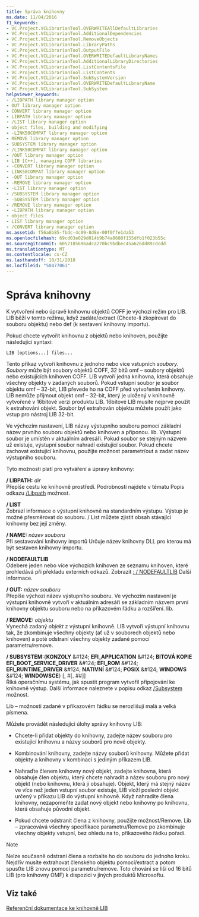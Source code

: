 ```yaml
---
title: Správa knihovny
ms.date: 11/04/2016
f1_keywords:
- VC.Project.VCLibrarianTool.OVERWRITEAllDefaultLibraries
- VC.Project.VCLibrarianTool.AdditionalDependencies
- VC.Project.VCLibrarianTool.RemoveObjects
- VC.Project.VCLibrarianTool.LibraryPaths
- VC.Project.VCLibrarianTool.OutputFile
- VC.Project.VCLibrarianTool.OVERWRITEDefaultLibraryNames
- VC.Project.VCLibrarianTool.AdditionalLibraryDirectories
- VC.Project.VCLibrarianTool.ListContentsFile
- VC.Project.VCLibrarianTool.ListContents
- VC.Project.VCLibrarianTool.SubSystemVersion
- VC.Project.VCLibrarianTool.OVERWRITEDefaultLibraryName
- VC.Project.VCLibrarianTool.SubSystem
helpviewer_keywords:
- /LIBPATH library manager option
- OUT library manager option
- CONVERT library manager option
- LIBPATH library manager option
- /LIST library manager option
- object files, building and modifying
- -LINK50COMPAT library manager option
- REMOVE library manager option
- SUBSYSTEM library manager option
- /LINK50COMPAT library manager option
- /OUT library manager option
- LIB [C++], managing COFF libraries
- -CONVERT library manager option
- LINK50COMPAT library manager option
- -OUT library manager option
- -REMOVE library manager option
- -LIST library manager option
- /SUBSYSTEM library manager option
- -SUBSYSTEM library manager option
- /REMOVE library manager option
- -LIBPATH library manager option
- object files
- LIST library manager option
- /CONVERT library manager option
ms.assetid: f56a8b85-fbdc-4c09-8d8e-00f0ffe1da53
ms.openlocfilehash: 69cd03e029d014b9b74a8688f155dfb1f023b55c
ms.sourcegitcommit: 6052185696adca270bc9bdbec45a626dd89cdcdd
ms.translationtype: MT
ms.contentlocale: cs-CZ
ms.lasthandoff: 10/31/2018
ms.locfileid: "50477061"
---
```

# <a name="managing-a-library"></a>Správa knihovny

K vytvoření nebo úpravě knihovnu objektů COFF je výchozí režim pro LIB. LIB běží v tomto režimu, když zadáte/extract (Chcete-li zkopírovat do souboru objektu) nebo def (k sestavení knihovny importu).

Pokud chcete vytvořit knihovnu z objektů nebo knihoven, použijte následující syntaxi:

```
LIB [options...] files...
```

Tento příkaz vytvoří knihovnu z jednoho nebo více vstupních *soubory*. *Soubory* může být soubory objektů COFF, 32 bitů omf – soubory objektů nebo existujících knihoven COFF. LIB vytvoří jedna knihovna, která obsahuje všechny objekty v zadaných souborů. Pokud vstupní soubor je soubor objektu omf – 32-bit, LIB převede ho na COFF před vytvořením knihovny. LIB nemůže přijmout objekt omf – 32-bit, který je uložený v knihovně vytvořené v 16bitové verzi produktu LIB. 16bitové LIB musíte nejprve použít k extrahování objekt. Soubor byl extrahován objektu můžete použít jako vstup pro nástroj LIB 32-bit.

Ve výchozím nastavení, LIB názvy výstupního souboru pomocí základní název prvního souboru objektů nebo knihoven a příponou. lib. Výstupní soubor je umístěn v aktuálním adresáři. Pokud soubor se stejným názvem už existuje, výstupní soubor nahradí existující soubor. Pokud chcete zachovat existující knihovnu, použijte možnost parametr/out a zadat název výstupního souboru.

Tyto možnosti platí pro vytváření a úpravy knihovny:

**/ LIBPATH:** *dir*<br/>
Přepíše cestu ke knihovně prostředí. Podrobnosti najdete v tématu Popis odkazu [/Libpath](../../build/reference/libpath-additional-libpath.md) možnost.

**/ LIST**<br/>
Zobrazí informace o výstupní knihovně na standardním výstupu. Výstup je možné přesměrovat do souboru. / List můžete zjistit obsah stávající knihovny bez její změny.

**/ NAME:** *název souboru*<br/>
Při sestavování knihovny importů Určuje název knihovny DLL pro kterou má být sestaven knihovny importu.

**/ NODEFAULTLIB**<br/>
Odebere jeden nebo více výchozích knihoven ze seznamu knihoven, které prohledává při překladu externích odkazů. Zobrazit [: / NODEFAULTLIB](../../build/reference/nodefaultlib-ignore-libraries.md) Další informace.

**/ OUT:** *název souboru*<br/>
Přepíše výchozí název výstupního souboru. Ve výchozím nastavení je výstupní knihovně vytvoří v aktuálním adresáři se základním názvem první knihovny objektu souboru nebo na příkazovém řádku a rozšíření. lib.

**/ REMOVE:** *objektu*<br/>
Vynechá zadaný *objekt* z výstupní knihovně. LIB vytvoří výstupní knihovnu tak, že zkombinuje všechny objekty (ať už v souborech objektů nebo knihoven) a poté odstraní všechny objekty zadané pomocí parametru/remove.

**/ SUBSYSTEM:**{**KONZOLY** &AMP;#124; **EFI_APPLICATION** &AMP;#124; **BITOVÁ KOPIE EFI_BOOT_SERVICE_DRIVER** &AMP;#124; **EFI_ROM** &AMP;#124; **EFI_RUNTIME_DRIVER** &AMP;#124; **NATIVNÍ** &AMP;#124; **POSIX** &AMP;#124; **WINDOWS** &AMP;#124; **WINDOWSCE**} [, #[. ##]]<br/>
Říká operačnímu systému, jak spustit program vytvořil připojování ke knihovně výstup. Další informace naleznete v popisu odkaz [/Subsystem](../../build/reference/subsystem-specify-subsystem.md) možnost.

Lib – možnosti zadané v příkazovém řádku se nerozlišují malá a velká písmena.

Můžete provádět následující úlohy správy knihovny LIB:

- Chcete-li přidat objekty do knihovny, zadejte název souboru pro existující knihovnu a názvy souborů pro nové objekty.

- Kombinování knihovny, zadejte názvy souborů knihovny. Můžete přidat objekty a knihovny v kombinaci s jediným příkazem LIB.

- Nahraďte členem knihovny nový objekt, zadejte knihovna, která obsahuje člen objektu, který chcete nahradit a název souboru pro nový objekt (nebo knihovnu, která ji obsahuje). Objekt, který má stejný název ve více než jeden vstupní soubor existuje, LIB vloží poslední objekt určený v příkazu LIB do výstupní knihovně. Když nahradíte člena knihovny, nezapomeňte zadat nový objekt nebo knihovny po knihovnu, která obsahuje původní objekt.

- Pokud chcete odstranit člena z knihovny, použijte možnost/Remove. Lib – zpracovává všechny specifikace parametru/Remove po zkombinuje všechny objekty vstupní, bez ohledu na to, příkazového řádku pořadí.

> [!NOTE]
>  Nelze současně odstraní člena a rozbalte ho do souboru do jednoho kroku. Nejdřív musíte extrahovat členského objektu pomocí/extract a potom spusťte LIB znovu pomocí parametru/remove. Toto chování se liší od 16 bitů LIB (pro knihovny OMF) k dispozici v jiných produktů Microsoftu.

## <a name="see-also"></a>Viz také

[Referenční dokumentace ke knihovně LIB](../../build/reference/lib-reference.md)